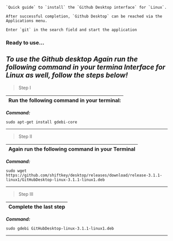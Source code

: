 ```yarn
`Quick guide` to `install` the `Github Desktop interface` for `Linux`.

After successful completion, `Github Desktop` can be reached via the Applications menu.

Enter `git` in the search field and start the application
```

### Ready to use...

***To use the Github desktop Again run the following command in your termina lnterface for Linux as well, follow the steps below!***
---
>Step I

| Run the following command in your terminal:|
|---|

***Command:***
```yarn
sudo apt-get install gdebi-core 
```
---

>Step II

| Again run the following command in your Terminal |
|---|

***Command:***
```yarn
sudo wget https://github.com/shiftkey/desktop/releases/download/release-3.1.1-linux1/GitHubDesktop-linux-3.1.1-linux1.deb
```
---

>Step III

| Complete the last step |
|---|

***Command:***
```yarn
sudo gdebi GitHubDesktop-linux-3.1.1-linux1.deb
```
---
